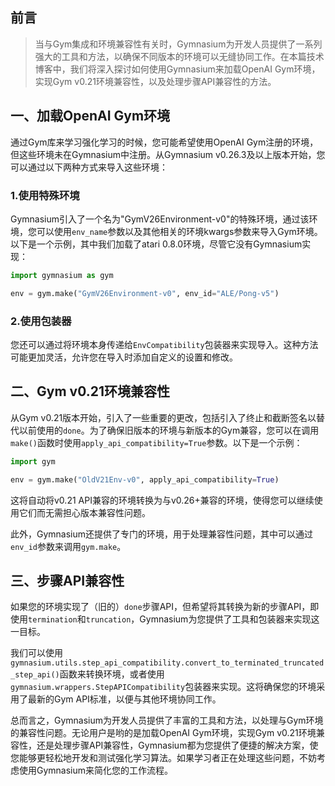 ## 前言
> 当与Gym集成和环境兼容性有关时，Gymnasium为开发人员提供了一系列强大的工具和方法，以确保不同版本的环境可以无缝协同工作。在本篇技术博客中，我们将深入探讨如何使用Gymnasium来加载OpenAI Gym环境，实现Gym v0.21环境兼容性，以及处理步骤API兼容性的方法。

## 一、加载OpenAI Gym环境

通过Gym库来学习强化学习的时候，您可能希望使用OpenAI Gym注册的环境，但这些环境未在Gymnasium中注册。从Gymnasium v0.26.3及以上版本开始，您可以通过以下两种方式来导入这些环境：

### 1.使用特殊环境

Gymnasium引入了一个名为"GymV26Environment-v0"的特殊环境，通过该环境，您可以使用`env_name`参数以及其他相关的环境kwargs参数来导入Gym环境。以下是一个示例，其中我们加载了atari 0.8.0环境，尽管它没有Gymnasium实现：

```python
import gymnasium as gym

env = gym.make("GymV26Environment-v0", env_id="ALE/Pong-v5")
```

### 2.使用包装器

您还可以通过将环境本身传递给`EnvCompatibility`包装器来实现导入。这种方法可能更加灵活，允许您在导入时添加自定义的设置和修改。

## 二、Gym v0.21环境兼容性

从Gym v0.21版本开始，引入了一些重要的更改，包括引入了终止和截断签名以替代以前使用的`done`。为了确保旧版本的环境与新版本的Gym兼容，您可以在调用`make()`函数时使用`apply_api_compatibility=True`参数。以下是一个示例：

```python
import gym

env = gym.make("OldV21Env-v0", apply_api_compatibility=True)
```

这将自动将v0.21 API兼容的环境转换为与v0.26+兼容的环境，使得您可以继续使用它们而无需担心版本兼容性问题。

此外，Gymnasium还提供了专门的环境，用于处理兼容性问题，其中可以通过`env_id`参数来调用`gym.make`。

## 三、步骤API兼容性

如果您的环境实现了（旧的）`done`步骤API，但希望将其转换为新的步骤API，即使用`termination`和`truncation`，Gymnasium为您提供了工具和包装器来实现这一目标。

我们可以使用`gymnasium.utils.step_api_compatibility.convert_to_terminated_truncated_step_api()`函数来转换环境，或者使用`gymnasium.wrappers.StepAPICompatibility`包装器来实现。这将确保您的环境采用了最新的Gym API标准，以便与其他环境协同工作。

总而言之，Gymnasium为开发人员提供了丰富的工具和方法，以处理与Gym环境的兼容性问题。无论用户是哟的是加载OpenAI Gym环境，实现Gym v0.21环境兼容性，还是处理步骤API兼容性，Gymnasium都为您提供了便捷的解决方案，使您能够更轻松地开发和测试强化学习算法。如果学习者正在处理这些问题，不妨考虑使用Gymnasium来简化您的工作流程。